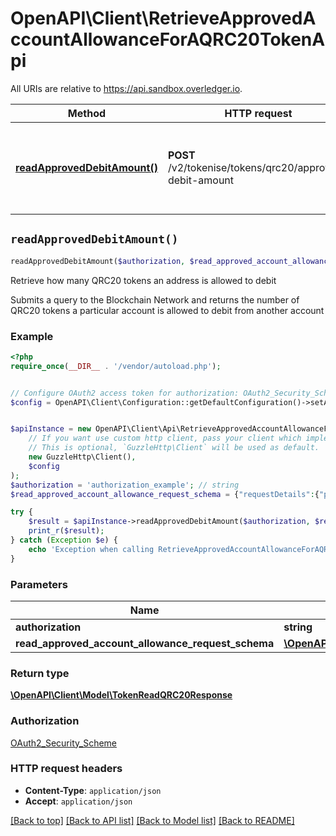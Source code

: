 # OpenAPI\Client\RetrieveApprovedAccountAllowanceForAQRC20TokenApi

All URIs are relative to https://api.sandbox.overledger.io.

Method | HTTP request | Description
------------- | ------------- | -------------
[**readApprovedDebitAmount()**](RetrieveApprovedAccountAllowanceForAQRC20TokenApi.md#readApprovedDebitAmount) | **POST** /v2/tokenise/tokens/qrc20/approved-debit-amount | Retrieve how many QRC20 tokens an address is allowed to debit


## `readApprovedDebitAmount()`

```php
readApprovedDebitAmount($authorization, $read_approved_account_allowance_request_schema): \OpenAPI\Client\Model\TokenReadQRC20Response
```

Retrieve how many QRC20 tokens an address is allowed to debit

Submits a query to the Blockchain Network and returns the number of QRC20 tokens a particular account is allowed to debit from another account

### Example

```php
<?php
require_once(__DIR__ . '/vendor/autoload.php');


// Configure OAuth2 access token for authorization: OAuth2_Security_Scheme
$config = OpenAPI\Client\Configuration::getDefaultConfiguration()->setAccessToken('YOUR_ACCESS_TOKEN');


$apiInstance = new OpenAPI\Client\Api\RetrieveApprovedAccountAllowanceForAQRC20TokenApi(
    // If you want use custom http client, pass your client which implements `GuzzleHttp\ClientInterface`.
    // This is optional, `GuzzleHttp\Client` will be used as default.
    new GuzzleHttp\Client(),
    $config
);
$authorization = 'authorization_example'; // string
$read_approved_account_allowance_request_schema = {"requestDetails":{"payer":[{"payerId":"0x08f0C8451eC8283638F35D863DfFD8c1e1b3E39d"}],"tokenUnit":"RobTK","mandate":[{"payeeId":"0x37dC24Fd0b91Bd2B17C5e4b52d90f13DAcc057aA"}]},"location":{"technology":"Ethereum","network":"ethereum goerli testnet"}}; // \OpenAPI\Client\Model\ReadApprovedAccountAllowanceRequestSchema

try {
    $result = $apiInstance->readApprovedDebitAmount($authorization, $read_approved_account_allowance_request_schema);
    print_r($result);
} catch (Exception $e) {
    echo 'Exception when calling RetrieveApprovedAccountAllowanceForAQRC20TokenApi->readApprovedDebitAmount: ', $e->getMessage(), PHP_EOL;
}
```

### Parameters

Name | Type | Description  | Notes
------------- | ------------- | ------------- | -------------
 **authorization** | **string**|  |
 **read_approved_account_allowance_request_schema** | [**\OpenAPI\Client\Model\ReadApprovedAccountAllowanceRequestSchema**](../Model/ReadApprovedAccountAllowanceRequestSchema.md)|  |

### Return type

[**\OpenAPI\Client\Model\TokenReadQRC20Response**](../Model/TokenReadQRC20Response.md)

### Authorization

[OAuth2_Security_Scheme](../../README.md#OAuth2_Security_Scheme)

### HTTP request headers

- **Content-Type**: `application/json`
- **Accept**: `application/json`

[[Back to top]](#) [[Back to API list]](../../README.md#endpoints)
[[Back to Model list]](../../README.md#models)
[[Back to README]](../../README.md)

